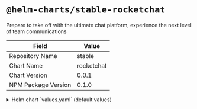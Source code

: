# `@helm-charts/stable-rocketchat`

Prepare to take off with the ultimate chat platform, experience the next level of team communications

| Field               | Value      |
| ------------------- | ---------- |
| Repository Name     | stable     |
| Chart Name          | rocketchat |
| Chart Version       | 0.0.1      |
| NPM Package Version | 0.1.0      |

<details>

<summary>Helm chart `values.yaml` (default values)</summary>

```yaml
## Rocket Chat image version
## ref: https://hub.docker.com/r/library/rocket.chat/tags/
##
image: rocket.chat:0.56

## Specify a imagePullPolicy
## Defaults to 'Always' if image tag is 'latest', else set to 'IfNotPresent'
## ref: http://kubernetes.io/docs/user-guide/images/#pre-pulling-images
##
# imagePullPolicy:

## Host for the application
##
# host:

# Main RocketChat configuration:
config:
  SMTP_Host:
  SMTP_Port:
  SMTP_Username:
  SMTP_Password:
  From_Email:
  Jitsi_Enabled: false
  Jitsi_Domain: meet.jit.si
  Jitsi_URL_Room_Prefix: RocketChat
  Jitsi_Open_New_Window: false
  Jitsi_Enable_Channels: false
  Jitsi_Chrome_Extension:
  WebRTC_Enable_Channel: false
  WebRTC_Enable_Private: false
  WebRTC_Enable_Direct: false

##
## MongoDB chart configuration
##
mongodb:
  ## MongoDB admin password
  ### ref: https://github.com/bitnami/bitnami-docker-mongodb/blob/master/README.md#setting-the-root-password-on-first-run
  ###
  ## mongodbRootPassword:
  #
  ## MongoDB custom user and database
  ## ref: https://github.com/bitnami/bitnami-docker-mongodb/blob/master/README.md#creating-a-user-and-database-on-first-run
  ##
  # mongodbUsername:
  # mongodbPassword:
  # mongodbDatabase:
  ## Enable persistence using Persistent Volume Claims
  ## ref: http://kubernetes.io/docs/user-guide/persistent-volumes/
  ##
  persistence:
    enabled: true
    ## If defined, volume.beta.kubernetes.io/storage-class: <storageClass>
    ##
    # storageClass:
    accessMode: ReadWriteOnce
    size: 8Gi

## Enable persistence using Persistent Volume Claims
## ref: http://kubernetes.io/docs/user-guide/persistent-volumes/
##
persistence:
  enabled: true
  ## If defined, volume.beta.kubernetes.io/storage-class: <storageClass>
  ##
  # storageClass:
  accessMode: ReadWriteOnce
  size: 8Gi

## Configure resource requests and limits
## ref: http://kubernetes.io/docs/user-guide/compute-resources/
##
# resources:
#   requests:
#     memory: 512Mi
#     cpu: 300m

## Configure the ingress object to hook into existing infastructure
### ref : http://kubernetes.io/docs/user-guide/ingress/
###
ingress:
  enabled: false
  tls: false
  annotations:
    kubernetes.io/ingress.class: 'nginx'
```

</details>
